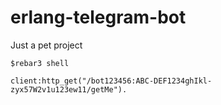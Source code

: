 # erlang-telegram-bot
Just a pet project

`$rebar3 shell`

`client:http_get("/bot123456:ABC-DEF1234ghIkl-zyx57W2v1u123ew11/getMe").`
